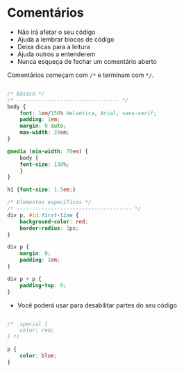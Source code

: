 # Comentários

* Não irá afetar o seu código
* Ajuda a lembrar blocos de código
* Deixa dicas para a leitura
* Ajuda outros a entenderem
* Nunca esqueça de fechar um comentário aberto

Comentários começam com `/*` e terminam com `*/`.

```css

/* Básico */
/* --------------------------------- */
body {
	font: 1em/150% Helvetica, Arial, sans-serif;
	padding: 1em;
	margin: 0 auto;
	max-width: 33em;
}

@media (min-width: 70em) {
	body {
	font-size: 130%;
	}
}

h1 {font-size: 1.5em;}

/* Elementos específicos */
/* ------------------------------------- */
div p, #id:first-line {
	background-color: red;
	border-radius: 3px;
}

div p {
	margin: 0;
	padding: 1em;
}

div p + p {
	padding-top: 0;
}

```

* Você poderá usar para desabilitar partes do seu código

```css

/* .special {
	color: red;
} */

p {
	color: blue;
}
```
